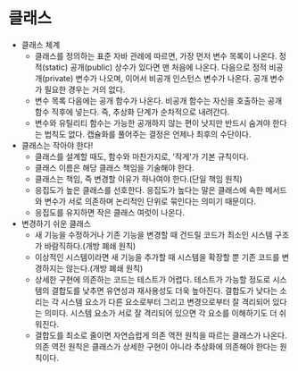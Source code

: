 # 클래스
* 클래스 체계
  * 클래스를 정의하는 표준 자바 관례에 따르면, 가장 먼저 변수 목록이 나온다. 정적(static) 공개(public) 상수가 있다면 맨 처음에 나온다. 다음으로 정적 비공개(private) 변수가 나오며, 이어서 비공개 인스턴스 변수가 나온다. 공개 변수가 필요한 경우는 거의 없다.
  * 변수 목록 다음에는 공개 함수가 나온다. 비공개 함수는 자신을 호출하는 공개 함수 직후에 넣는다. 즉, 추상화 단계가 순차적으로 내려간다. 
  * 변수와 유틸리티 함수는 가능한 공개하지 않는 편이 낫지만 반드시 숨겨야 한다는 법칙도 없다. 캡슐화를 풀어주는 결정은 언제나 최후의 수단이다.
* 클래스는 작아야 한다!
  * 클래스를 설계할 때도, 함수와 마찬가지로, '작게'가 기본 규칙이다.
  * 클래스 이름은 해당 클래스 책임을 기술해야 한다.
  * 클래스는 책임, 즉 변경할 이유가 하나여야 한다.(단일 책임 원칙)
  * 응집도가 높은 클래스를 선호한다. 응집도가 높다는 말은 클래스에 속한 메서드와 변수가 서로 의존하며 논리적인 단위로 묶인다는 의미기 때문이다.
  * 응집도를 유지하면 작은 클래스 여럿이 나온다.
* 변경하기 쉬운 클래스
  * 새 기능을 수정하거나 기존 기능을 변경할 때 건드릴 코드가 최소인 시스템 구조가 바람직하다.(개방 폐쇄 원칙)
  * 이상적인 시스템이라면 새 기능을 추가할 때 시스템을 확장할 뿐 기존 코드를 변경하지는 않는다.(개방 폐쇄 원칙)
  * 상세한 구현에 의존하는 코드는 테스트가 어렵다. 테스트가 가능할 정도로 시스템의 결합도를 낮추면 유연성과 재사용성도 더욱 높아진다. 결합도가 낮다는 소리는 각 시스템 요소가 다른 요소로부터 그리고 변경으로부터 잘 격리되어 있다는 의미다. 시스템 요소가 서로 잘 격리되어 있으면 각 요소를 이해하기도 더 쉬워진다.
  * 결합도를 최소로 줄이면 자연습럽게 의존 역전 원칙을 따르는 클래스가 나온다. 의존 역전 원칙은 클래스가 상세한 구현이 아니라 추상화에 의존해야 한다는 원칙이다.
  
